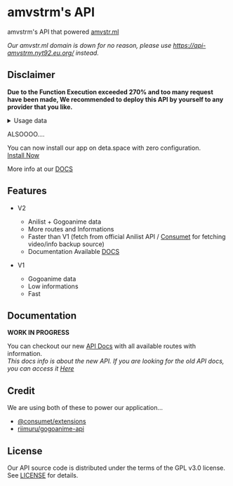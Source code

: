 # amvstrm's API

amvstrm's API that powered [amvstr.ml](https://amvstr.ml)

_Our amvstr.ml domain is down for no reason, please use https://api-amvstrm.nyt92.eu.org/ instead._

## Disclaimer

__Due to the Function Execution exceeded 270% and too many request have been made, We recommended to deploy this API by yourself to any provider that you like.__
<details>
  <summary>Usage data</summary>
  
  ![image](https://github.com/amvstrm/api/assets/53612429/0cfab738-fa32-42ad-8ddb-cebfff517869)

</details>

ALSOOOO....

You can now install our app on deta.space with zero configuration.  
[Install Now](https://deta.space/discovery/r/dx2yfbqmov6j8bxx)

More info at our [DOCS](https://amvdocs.pages.dev/)

## Features

- V2
  - Anilist + Gogoanime data
  - More routes and Informations
  - Faster than V1 (fetch from official Anilist API / [Consumet](https://github.com/consumet/consumet.ts) for fetching video/info backup source)
  - Documentation Available [DOCS](https://docsapi-amvstrm.pages.dev/)

- V1
  - Gogoanime data
  - Low informations
  - Fast

## Documentation

__WORK IN PROGRESS__

You can checkout our new [API Docs](https://amvdocs.pages.dev/api/introduction#routes) with all available routes with information.  
*This docs info is about the new API. If you are looking for the old API docs, you can access it [Here](https://docsapi-amvstrm.pages.dev/)*

## Credit

We are using both of these to power our application...

- [@consumet/extensions](https://github.com/consumet/consumet.ts)
- [riimuru/gogoanime-api](https://github.com/riimuru/gogoanime-api)

## License

Our API source code is distributed under the terms of the GPL v3.0 license. See [LICENSE](https://docs.amvstr.ml/license) for details.
